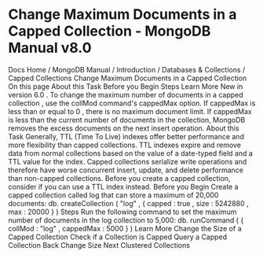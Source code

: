 # Change Maximum Documents in a Capped Collection - MongoDB Manual v8.0


Docs Home / MongoDB Manual / Introduction / Databases & Collections / Capped Collections Change Maximum Documents in a Capped Collection On this page About this Task Before you Begin Steps Learn More New in version 6.0 . To change the maximum number of documents in a capped collection , use the collMod command's cappedMax option. If cappedMax is less than or equal to 0 , there is no maximum
document limit. If cappedMax is less than the current number of documents in the
collection, MongoDB removes the excess documents on the next insert
operation. About this Task Generally, TTL (Time To Live) indexes offer
better performance and more flexibility than capped collections. TTL
indexes expire and remove data from normal collections based on the
value of a date-typed field and a TTL value for the index. Capped collections serialize write operations and therefore have worse
concurrent insert, update, and delete performance than non-capped
collections. Before you create a capped collection, consider if you
can use a TTL index instead. Before you Begin Create a capped collection called log that can store a maximum of
20,000 documents: db. createCollection ( "log" , { capped : true , size : 5242880 , max : 20000 } ) Steps Run the following command to set the maximum number of documents in the log collection to 5,000: db. runCommand ( { collMod : "log" , cappedMax : 5000 } ) Learn More Change the Size of a Capped Collection Check if a Collection is Capped Query a Capped Collection Back Change Size Next Clustered Collections
